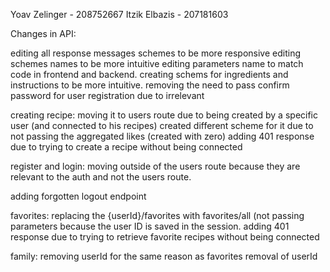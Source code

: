 Yoav Zelinger - 208752667
Itzik Elbazis - 207181603

Changes in API:

editing all response messages schemes to be more responsive
editing schemes names to be more intuitive
editing parameters name to match code in frontend and backend.
creating schems for ingredients and instructions to be more intuitive.
removing the need to pass confirm password for user registration due to irrelevant

creating recipe:
	moving it to users route due to being created by a specific user (and connected to his recipes)
	created different scheme for it due to not passing the aggregated likes (created with zero)
	adding 401 response due to trying to create a recipe without being connected

register and login:
	moving outside of the users route because they are relevant to the auth and not the users route.
	
adding forgotten logout endpoint

favorites:
	replacing the {userId}/favorites with favorites/all (not passing parameters because the user ID is saved in the session.
	adding 401 response due to trying to retrieve favorite recipes without being connected

family:
	removing userId for the same reason as favorites removal of userId
